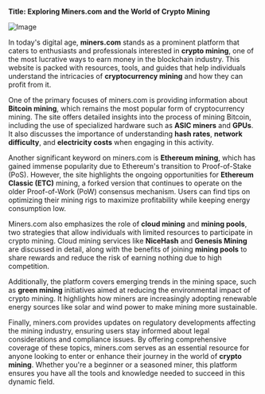 **Title: Exploring Miners.com and the World of Crypto Mining**

![Image](https://github.com/user-attachments/assets/31692037-0104-4703-abd1-696b6a7dd41b)

In today's digital age, **miners.com** stands as a prominent platform that caters to enthusiasts and professionals interested in **crypto mining**, one of the most lucrative ways to earn money in the blockchain industry. This website is packed with resources, tools, and guides that help individuals understand the intricacies of **cryptocurrency mining** and how they can profit from it.

One of the primary focuses of miners.com is providing information about **Bitcoin mining**, which remains the most popular form of cryptocurrency mining. The site offers detailed insights into the process of mining Bitcoin, including the use of specialized hardware such as **ASIC miners** and **GPUs**. It also discusses the importance of understanding **hash rates**, **network difficulty**, and **electricity costs** when engaging in this activity.

Another significant keyword on miners.com is **Ethereum mining**, which has gained immense popularity due to Ethereum's transition to Proof-of-Stake (PoS). However, the site highlights the ongoing opportunities for **Ethereum Classic (ETC)** mining, a forked version that continues to operate on the older Proof-of-Work (PoW) consensus mechanism. Users can find tips on optimizing their mining rigs to maximize profitability while keeping energy consumption low.

Miners.com also emphasizes the role of **cloud mining** and **mining pools**, two strategies that allow individuals with limited resources to participate in crypto mining. Cloud mining services like **NiceHash** and **Genesis Mining** are discussed in detail, along with the benefits of joining **mining pools** to share rewards and reduce the risk of earning nothing due to high competition.

Additionally, the platform covers emerging trends in the mining space, such as **green mining** initiatives aimed at reducing the environmental impact of crypto mining. It highlights how miners are increasingly adopting renewable energy sources like solar and wind power to make mining more sustainable.

Finally, miners.com provides updates on regulatory developments affecting the mining industry, ensuring users stay informed about legal considerations and compliance issues. By offering comprehensive coverage of these topics, miners.com serves as an essential resource for anyone looking to enter or enhance their journey in the world of **crypto mining**. Whether you're a beginner or a seasoned miner, this platform ensures you have all the tools and knowledge needed to succeed in this dynamic field.